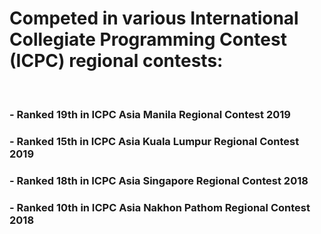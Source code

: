 # Competed in various International Collegiate Programming Contest (ICPC) regional contests:

<br/>

### - Ranked 19th in ICPC Asia Manila Regional Contest 2019

### - Ranked 15th in ICPC Asia Kuala Lumpur Regional Contest 2019

### - Ranked 18th in ICPC Asia Singapore Regional Contest 2018

### - Ranked 10th in ICPC Asia Nakhon Pathom Regional Contest 2018

